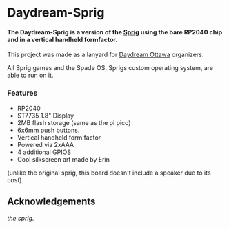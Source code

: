 # Daydream-Sprig

#### The Daydream-Sprig is a version of the [Sprig](https://github.com/hackclub/sprig) using the bare RP2040 chip and in a vertical handheld formfactor.


 This project was made as a lanyard for [Daydream Ottawa](https://daydream.hackclub.com/ottawa) organizers.

All Sprig games and the Spade OS, Sprigs custom operating system, are able to run on it. 

### Features 
- RP2040
- ST7735 1.8" Display
- 2MB flash storage (same as the pi pico)
- 6x6mm push buttons.
- Vertical handheld form factor
- Powered via 2xAAA
- 4 additional GPIOS
- Cool silkscreen art made by Erin


(unlike the original sprig, this board doesn't include a speaker due to its cost)


## Acknowledgements
*the sprig.*